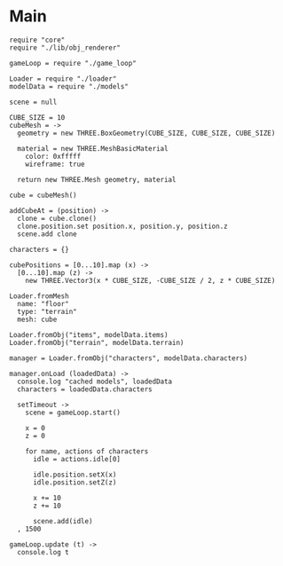 Main
====

    require "core"
    require "./lib/obj_renderer"

    gameLoop = require "./game_loop"
    
    Loader = require "./loader"
    modelData = require "./models" 
    
    scene = null 
    
    CUBE_SIZE = 10
    cubeMesh = ->
      geometry = new THREE.BoxGeometry(CUBE_SIZE, CUBE_SIZE, CUBE_SIZE)

      material = new THREE.MeshBasicMaterial
        color: 0xfffff
        wireframe: true

      return new THREE.Mesh geometry, material

    cube = cubeMesh()

    addCubeAt = (position) ->
      clone = cube.clone()
      clone.position.set position.x, position.y, position.z
      scene.add clone

    characters = {}

    cubePositions = [0...10].map (x) ->
      [0...10].map (z) ->
        new THREE.Vector3(x * CUBE_SIZE, -CUBE_SIZE / 2, z * CUBE_SIZE)
  
    Loader.fromMesh
      name: "floor"
      type: "terrain"
      mesh: cube

    Loader.fromObj("items", modelData.items)
    Loader.fromObj("terrain", modelData.terrain)

    manager = Loader.fromObj("characters", modelData.characters)
    
    manager.onLoad (loadedData) ->
      console.log "cached models", loadedData
      characters = loadedData.characters

      setTimeout ->
        scene = gameLoop.start()
        
        x = 0
        z = 0
        
        for name, actions of characters
          idle = actions.idle[0]
          
          idle.position.setX(x)
          idle.position.setZ(z)
        
          x += 10 
          z += 10
          
          scene.add(idle)
      , 1500

    gameLoop.update (t) ->
      console.log t
